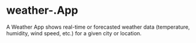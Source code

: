# weather-.App
A Weather App shows real-time or forecasted weather data (temperature, humidity, wind speed, etc.) for a given city or location.
